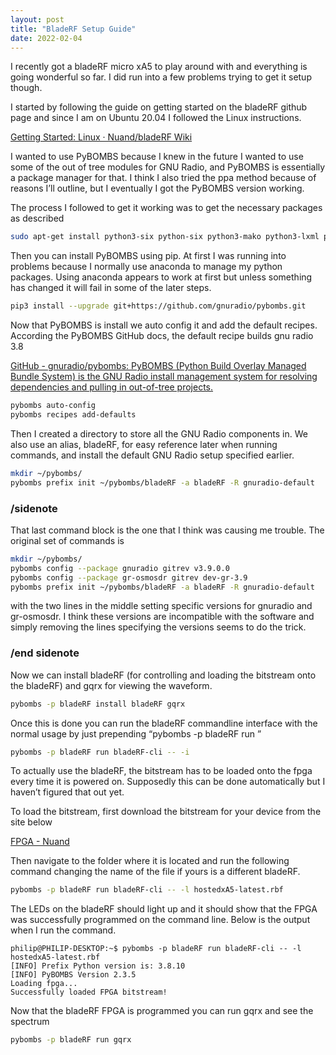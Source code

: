 ```yaml
---
layout: post
title: "BladeRF Setup Guide"
date: 2022-02-04
---
```


I recently got a bladeRF micro xA5 to play around with and everything is going wonderful so far. I did run into a few problems trying to get it setup though.

I started by following the guide on getting started on the bladeRF github page and since I am on Ubuntu 20.04 I followed the Linux instructions.

[Getting Started: Linux · Nuand/bladeRF Wiki](https://github.com/Nuand/bladeRF/wiki/Getting-Started%3A-Linux)

I wanted to use PyBOMBS because I knew in the future I wanted to use some of the out of tree modules for GNU Radio, and PyBOMBS is essentially a package manager for that. I think I also tried the ppa method because of reasons I’ll outline, but I eventually I got the PyBOMBS version working.

The process I followed to get it working was to get the necessary packages as described

```bash
sudo apt-get install python3-six python-six python3-mako python3-lxml python3-lxml python3-numpy python3-numpy python3-pip git python3-pybind11 libsndfile1-dev
```

Then you can install PyBOMBS using pip. At first I was running into problems because I normally use anaconda to manage my python packages. Using anaconda appears to work at first but unless something has changed it will fail in some of the later steps.

```bash
pip3 install --upgrade git+https://github.com/gnuradio/pybombs.git
```

Now that PyBOMBS is install we auto config it and add the default recipes. According the PyBOMBS GitHub docs, the default recipe builds gnu radio 3.8

[GitHub - gnuradio/pybombs: PyBOMBS (Python Build Overlay Managed Bundle System) is the GNU Radio install management system for resolving dependencies and pulling in out-of-tree projects.](https://github.com/gnuradio/pybombs#recipes)

```bash
pybombs auto-config
pybombs recipes add-defaults
```

Then I created a directory to store all the GNU Radio components in. We also use an alias, bladeRF, for easy reference later when running commands, and install the default GNU Radio setup specified earlier.

```bash
mkdir ~/pybombs/
pybombs prefix init ~/pybombs/bladeRF -a bladeRF -R gnuradio-default
```

### /sidenote

That last command block is the one that I think was causing me trouble. The original set of commands is

```bash
mkdir ~/pybombs/
pybombs config --package gnuradio gitrev v3.9.0.0
pybombs config --package gr-osmosdr gitrev dev-gr-3.9
pybombs prefix init ~/pybombs/bladeRF -a bladeRF -R gnuradio-default
```

with the two lines in the middle setting specific versions for gnuradio and gr-osmosdr. I think these versions are incompatible with the software and simply removing the lines specifying the versions seems to do the trick.

### /end sidenote

Now we can install bladeRF (for controlling and loading the bitstream onto the bladeRF) and gqrx for viewing the waveform.

```bash
pybombs -p bladeRF install bladeRF gqrx
```

Once this is done you can run the bladeRF commandline interface with the normal usage by just prepending “pybombs -p bladeRF run <command>”

```bash
pybombs -p bladeRF run bladeRF-cli -- -i
```

To actually use the bladeRF, the bitstream has to be loaded onto the fpga every time it is powered on. Supposedly this can be done automatically but I haven’t figured that out yet.

To load the bitstream, first download the bitstream for your device from the site below

[FPGA - Nuand](https://www.nuand.com/fpga_images/)

Then navigate to the folder where it is located and run the following command changing the name of the file if yours is a different bladeRF.

```bash
pybombs -p bladeRF run bladeRF-cli -- -l hostedxA5-latest.rbf
```

The LEDs on the bladeRF should light up and it should show that the FPGA was successfully programmed on the command line. Below is the output when I run the command.

```shell
philip@PHILIP-DESKTOP:~$ pybombs -p bladeRF run bladeRF-cli -- -l hostedxA5-latest.rbf
[INFO] Prefix Python version is: 3.8.10
[INFO] PyBOMBS Version 2.3.5
Loading fpga...
Successfully loaded FPGA bitstream!
```

Now that the bladeRF FPGA is programmed you can run gqrx and see the spectrum

```bash
pybombs -p bladeRF run gqrx
```
